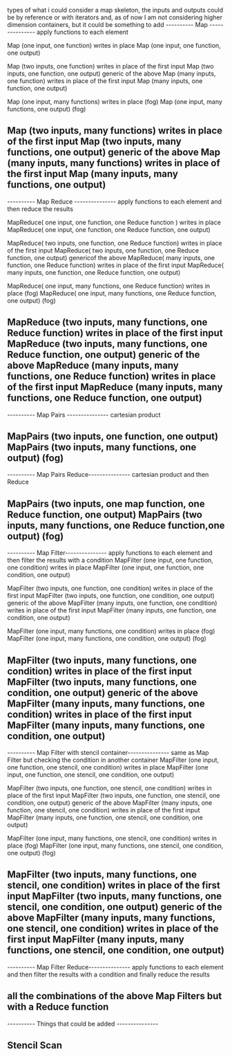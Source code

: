 types of what i could consider a map skeleton, the inputs and outputs could be by reference or with iterators and, as of now I am not considering higher dimension containers, but it could be something to add
---------- Map ---------------
apply functions to each element

Map (one input, one function) writes in place
Map (one input, one function, one output)

Map (two inputs, one function) writes in place of the first input
Map (two inputs, one function, one output)
generic of the above
Map (many inputs, one function) writes in place of the first input
Map (many inputs, one function, one output)

Map (one input, many functions) writes in place (fog)
Map (one input, many functions, one output) (fog)

Map (two inputs, many functions) writes in place of the first input
Map (two inputs, many functions, one output)
generic of the above
Map (many inputs, many functions) writes in place of the first input
Map (many inputs, many functions, one output)
-------------------------------------
---------- Map Reduce ---------------
apply functions to each element and then reduce the results

MapReduce( one input, one function, one Reduce function ) writes in place
MapReduce( one input, one function, one Reduce function, one output)

MapReduce( two inputs, one function, one Reduce function) writes in place of the first input
MapReduce( two inputs, one function, one Reduce function, one output)
genericof the above
MapReduce( many inputs, one function, one Reduce function) writes in place of the first input
MapReduce( many inputs, one function, one Reduce function, one output)

MapReduce( one input, many functions, one Reduce function) writes in place (fog)
MapReduce( one input, many functions, one Reduce function, one output) (fog)

MapReduce (two inputs, many functions, one Reduce function) writes in place of the first input
MapReduce (two inputs, many functions, one Reduce function, one output)
generic of the above
MapReduce (many inputs, many functions, one Reduce function) writes in place of the first input
MapReduce (many inputs, many functions, one Reduce function, one output)
-------------------------------------
---------- Map Pairs ---------------
cartesian product

MapPairs (two inputs, one function, one output)
MapPairs (two inputs, many functions, one output) (fog)
-------------------------------------
---------- Map Pairs Reduce---------------
cartesian product and then Reduce

MapPairs (two inputs, one map function, one Reduce function, one output)
MapPairs (two inputs, many functions, one Reduce function,one output) (fog)
-------------------------------------
---------- Map Filter---------------
apply functions to each element and then filter the results with a condition
MapFilter (one input, one function, one condition) writes in place
MapFilter (one input, one function, one condition, one output)

MapFilter (two inputs, one function, one condition) writes in place of the first input
MapFilter (two inputs, one function, one condition, one output)
generic of the above
MapFilter (many inputs, one function, one condition) writes in place of the first input
MapFilter (many inputs, one function, one condition, one output)

MapFilter (one input, many functions, one condition) writes in place (fog)
MapFilter (one input, many functions, one condition, one output) (fog)

MapFilter (two inputs, many functions, one condition) writes in place of the first input
MapFilter (two inputs, many functions, one condition, one output)
generic of the above
MapFilter (many inputs, many functions, one condition) writes in place of the first input
MapFilter (many inputs, many functions, one condition, one output)
-------------------------------------
---------- Map Filter with stencil container---------------
same as Map Filter but checking the condition in another container
MapFilter (one input, one function, one stencil, one condition) writes in place
MapFilter (one input, one function, one stencil, one condition, one output)

MapFilter (two inputs, one function, one stencil, one condition) writes in place of the first input
MapFilter (two inputs, one function, one stencil, one condition, one output)
generic of the above
MapFilter (many inputs, one function, one stencil, one condition) writes in place of the first input
MapFilter (many inputs, one function, one stencil, one condition, one output)

MapFilter (one input, many functions, one stencil, one condition) writes in place (fog)
MapFilter (one input, many functions, one stencil, one condition, one output) (fog)

MapFilter (two inputs, many functions, one stencil, one condition) writes in place of the first input
MapFilter (two inputs, many functions, one stencil, one condition, one output)
generic of the above
MapFilter (many inputs, many functions, one stencil, one condition) writes in place of the first input
MapFilter (many inputs, many functions, one stencil, one condition, one output)
-------------------------------------
---------- Map Filter Reduce---------------
apply functions to each element and then filter the results with a condition and finally reduce the results

all the combinations of the above Map Filters but with a Reduce function
-------------------------------------
---------- Things that could be added ---------------

Stencil
Scan
-------------------------------------



